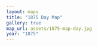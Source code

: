 ```yaml
---
layout: maps
title: "1875 Day Map"
gallery: true
map_url: assets/1875-map-day.jpg
year: "1875"
---
```


